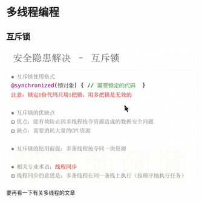 # 多线程编程

## 互斥锁

![image-20210306175426276](https://raw.githubusercontent.com/moekyo/Interview-note/main/img/image-20210306175426276.png?token=ADA4UU2FK4JXLHBA75UACXDAJYI44)

要再看一下有关多线程的文章